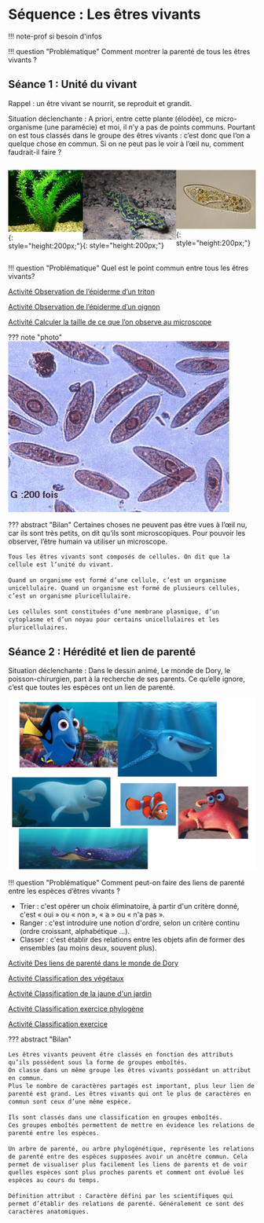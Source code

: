 # Séquence : Les êtres vivants

!!! note-prof
    si besoin d'infos


!!! question "Problématique"
    Comment montrer la parenté de tous les êtres vivants ?



## Séance 1 : Unité du vivant

Rappel : un être vivant se nourrit, se reproduit et grandit.

Situation déclenchante : A priori, entre cette plante (élodée), ce micro-organisme (une paramécie) et moi, il n’y a pas de points communs. Pourtant on est tous classés dans le groupe des êtres vivants : c’est donc que l’on a quelque chose en commun.
Si on ne peut pas le voir à l’œil nu, comment faudrait-il faire ? 

<div markdown style="display: flex; flex-direction: row;">

![](pictures/photoElodee.png){: style="height:200px;"}

![](pictures/photoTriton.png){: style="height:200px;"}

![](pictures/photoParamacie.png){: style="height:200px;"}

</div>

!!! question "Problématique"
    Quel est le point commun entre tous les êtres vivants?

[Activité Observation de l’épiderme d’un triton](../obsTriton)

[Activité Observation de l’épiderme d’un oignon](../obsOignon)

[Activité Calculer la taille de ce que l’on observe au microscope](../calculTaille)

??? note "photo"
    ![](pictures/photoParamacies.png)

??? abstract "Bilan"
    Certaines choses ne peuvent pas être vues à l’œil nu, car ils sont très petits, on dit qu’ils sont microscopiques. Pour pouvoir les observer, l’être humain va utiliser un microscope.

    Tous les êtres vivants sont composés de cellules. On dit que la cellule est l’unité du vivant.

    Quand un organisme est formé d’une cellule, c’est un organisme unicellulaire. Quand un organisme est formé de plusieurs cellules, c’est un organisme pluricellulaire.

    Les cellules sont constituées d’une membrane plasmique, d’un cytoplasme et d’un noyau pour certains unicellulaires et les pluricellulaires.


## Séance 2 : Hérédité et lien de parenté


Situation déclenchante : Dans le dessin animé, Le monde de Dory, le poisson-chirurgien, part à la recherche de ses parents. Ce qu’elle ignore, c’est que toutes les espèces ont un lien de parenté.

![](pictures/animauxMarins.png)

!!! question "Problématique"
    Comment peut-on faire des liens de parenté entre les espèces d’êtres vivants ?

- Trier : c'est opérer un choix éliminatoire, à partir d'un critère donné, c'est « oui » ou « non », « a » ou « n'a pas ».
- Ranger : c'est introduire une notion d'ordre, selon un critère continu (ordre croissant, alphabétique ...).
- Classer : c'est établir des relations entre les objets afin de former des ensembles (au moins deux, souvent plus).

[Activité Des liens de parenté dans le monde de Dory](../classifDory)

[Activité Classification des végétaux ](../classifVegetauxExo)

[Activité Classification de la jaune d'un jardin](../classifJardin)

[Activité Classification exercice phylogène](../classifPhylogeneExo)

[Activité Classification exercice](../classifExo)


??? abstract "Bilan"

    Les êtres vivants peuvent être classés en fonction des attributs qu’ils possèdent sous la forme de groupes emboîtés.
    On classe dans un même groupe les êtres vivants possédant un attribut en commun.
    Plus le nombre de caractères partagés est important, plus leur lien de parenté est grand. Les êtres vivants qui ont le plus de caractères en commun sont ceux d’une même espèce. 
    
    Ils sont classés dans une classification en groupes emboîtés.
    Ces groupes emboîtés permettent de mettre en évidence les relations de parenté entre les espèces.

    Un arbre de parenté, ou arbre phylogénétique, représente les relations de parenté entre des espèces supposées avoir un ancêtre commun. Cela permet de visualiser plus facilement les liens de parents et de voir quelles espèces sont plus proches parents et comment ont évolué les espèces au cours du temps.

    Définition attribut : Caractère défini par les scientifiques qui permet d’établir des relations de parenté. Généralement ce sont des caractères anatomiques.






